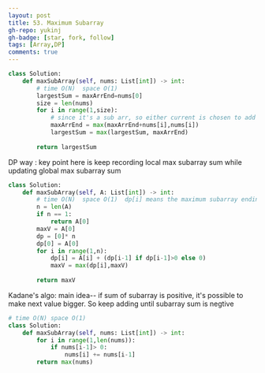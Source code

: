 ```yaml
---
layout: post
title: 53. Maximum Subarray
gh-repo: yukinj
gh-badge: [star, fork, follow]
tags: [Array,DP]
comments: true
---
```

```python
class Solution:
    def maxSubArray(self, nums: List[int]) -> int:
        # time O(N)  space O(1)
        largestSum = maxArrEnd=nums[0]
        size = len(nums)
        for i in range(1,size):
            # since it's a sub arr, so either current is chosen to add up to previous accumulative subArr, or choose only current value 
            maxArrEnd = max(maxArrEnd+nums[i],nums[i]) 
            largestSum = max(largestSum, maxArrEnd)
            
        return largestSum


```

DP way :  key point here is keep recording local max subarray sum while updating global max subarray sum
```python
class Solution:
    def maxSubArray(self, A: List[int]) -> int:
        # time O(N)  space O(1)  dp[i] means the maximum subarray ending with A[i];
        n = len(A)
        if n == 1:
            return A[0]
        maxV = A[0]
        dp = [0]* n
        dp[0] = A[0]
        for i in range(1,n):
            dp[i] = A[i] + (dp[i-1] if dp[i-1]>0 else 0)
            maxV = max(dp[i],maxV)
        
        return maxV
```

Kadane's algo:  main idea-- if sum of subarray is positive,  it's possible to make next value bigger.  So keep adding until subarray sum is negtive 

```python
# time O(N) space O(1)
class Solution:
    def maxSubArray(self, nums: List[int]) -> int:
        for i in range(1,len(nums)):
            if nums[i-1]> 0:
                nums[i] += nums[i-1]
        return max(nums)

```